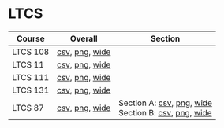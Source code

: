 # LTCS

| Course | Overall | Section |
| ------ | ------- | ------- |
| LTCS 108 | [csv](https://github.com/UCSD-Historical-Enrollment-Data/2025Winter/blob/main/overall/LTCS%20108.csv), [png](https://raw.githubusercontent.com/UCSD-Historical-Enrollment-Data/2025Winter/main/plot_overall/LTCS%20108.png), [wide](https://raw.githubusercontent.com/UCSD-Historical-Enrollment-Data/2025Winter/main/plot_overall_wide/LTCS%20108.png) |  |
| LTCS 11 | [csv](https://github.com/UCSD-Historical-Enrollment-Data/2025Winter/blob/main/overall/LTCS%2011.csv), [png](https://raw.githubusercontent.com/UCSD-Historical-Enrollment-Data/2025Winter/main/plot_overall/LTCS%2011.png), [wide](https://raw.githubusercontent.com/UCSD-Historical-Enrollment-Data/2025Winter/main/plot_overall_wide/LTCS%2011.png) |  |
| LTCS 111 | [csv](https://github.com/UCSD-Historical-Enrollment-Data/2025Winter/blob/main/overall/LTCS%20111.csv), [png](https://raw.githubusercontent.com/UCSD-Historical-Enrollment-Data/2025Winter/main/plot_overall/LTCS%20111.png), [wide](https://raw.githubusercontent.com/UCSD-Historical-Enrollment-Data/2025Winter/main/plot_overall_wide/LTCS%20111.png) |  |
| LTCS 131 | [csv](https://github.com/UCSD-Historical-Enrollment-Data/2025Winter/blob/main/overall/LTCS%20131.csv), [png](https://raw.githubusercontent.com/UCSD-Historical-Enrollment-Data/2025Winter/main/plot_overall/LTCS%20131.png), [wide](https://raw.githubusercontent.com/UCSD-Historical-Enrollment-Data/2025Winter/main/plot_overall_wide/LTCS%20131.png) |  |
| LTCS 87 | [csv](https://github.com/UCSD-Historical-Enrollment-Data/2025Winter/blob/main/overall/LTCS%2087.csv), [png](https://raw.githubusercontent.com/UCSD-Historical-Enrollment-Data/2025Winter/main/plot_overall/LTCS%2087.png), [wide](https://raw.githubusercontent.com/UCSD-Historical-Enrollment-Data/2025Winter/main/plot_overall_wide/LTCS%2087.png) | Section A: [csv](https://github.com/UCSD-Historical-Enrollment-Data/2025Winter/blob/main/section/LTCS%2087_A.csv), [png](https://raw.githubusercontent.com/UCSD-Historical-Enrollment-Data/2025Winter/main/plot_section/LTCS%2087_A.png), [wide](https://raw.githubusercontent.com/UCSD-Historical-Enrollment-Data/2025Winter/main/plot_section_wide/LTCS%2087_A.png)<br>Section B: [csv](https://github.com/UCSD-Historical-Enrollment-Data/2025Winter/blob/main/section/LTCS%2087_B.csv), [png](https://raw.githubusercontent.com/UCSD-Historical-Enrollment-Data/2025Winter/main/plot_section/LTCS%2087_B.png), [wide](https://raw.githubusercontent.com/UCSD-Historical-Enrollment-Data/2025Winter/main/plot_section_wide/LTCS%2087_B.png) |
